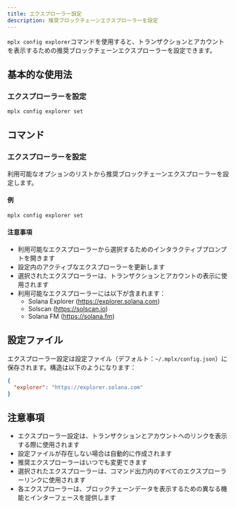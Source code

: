 ```yaml
---
title: エクスプローラー設定
description: 推奨ブロックチェーンエクスプローラーを設定
---
```


`mplx config explorer`コマンドを使用すると、トランザクションとアカウントを表示するための推奨ブロックチェーンエクスプローラーを設定できます。

## 基本的な使用法

### エクスプローラーを設定
```bash
mplx config explorer set
```

## コマンド

### エクスプローラーを設定
利用可能なオプションのリストから推奨ブロックチェーンエクスプローラーを設定します。

#### 例
```bash
mplx config explorer set
```

#### 注意事項
- 利用可能なエクスプローラーから選択するためのインタラクティブプロンプトを開きます
- 設定内のアクティブなエクスプローラーを更新します
- 選択されたエクスプローラーは、トランザクションとアカウントの表示に使用されます
- 利用可能なエクスプローラーには以下が含まれます：
  - Solana Explorer (https://explorer.solana.com)
  - Solscan (https://solscan.io)
  - Solana FM (https://solana.fm)

## 設定ファイル

エクスプローラー設定は設定ファイル（デフォルト：`~/.mplx/config.json`）に保存されます。構造は以下のようになります：

```json
{
  "explorer": "https://explorer.solana.com"
}
```

## 注意事項

- エクスプローラー設定は、トランザクションとアカウントへのリンクを表示する際に使用されます
- 設定ファイルが存在しない場合は自動的に作成されます
- 推奨エクスプローラーはいつでも変更できます
- 選択されたエクスプローラーは、コマンド出力内のすべてのエクスプローラーリンクに使用されます
- 各エクスプローラーは、ブロックチェーンデータを表示するための異なる機能とインターフェースを提供します